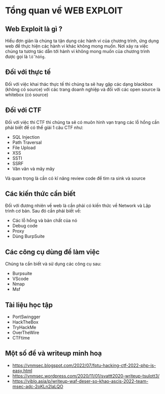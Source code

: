 # Tổng quan về WEB EXPLOIT 
## Web Exploit là gì ?
Hiểu đơn giản là chúng ta tận dụng các hành vi của chương trình, ứng dụng web để thực hiện các hành vi khác không mong muốn. Nơi xảy ra việc chúng ta tương tác dẫn tới hành vi không mong muốn của chương trình được gọi là `lỗ hổng`.
## Đối với thực tế
Đối với việc khai thác thực tế thì chúng ta sẽ hay gặp các dạng blackbox (không có source) với các trang doanh nghiệp và đối với các open source là whitebox (có source)
## Đối với CTF
Đối với việc thi CTF thì chúng ta sẽ có muôn hình vạn trạng các lỗ hổng cần phải biết để có thể giải 1 câu CTF như:
+ SQL Injection
+ Path Traversal
+ File Upload
+ XSS
+ SSTI
+ SSRF
+ Vân vân và mây mây

Và quan trọng là cần có kĩ năng review code để tìm ra sink và source
## Các kiến thức cần biết
Đối với đương nhiên về web là cần phải có kiến thức về Network và Lập trình cơ bản. Sau đó cần phải biết về:
+ Các lỗ hổng và bản chất của nó
+ Debug code
+ Proxy
+ Dùng BurpSuite
## Các công cụ dùng để làm việc
Chúng ta cần biết và sử dụng các công cụ sau:
+ Burpsuite
+ VScode
+ Nmap
+ Msf
## Tài liệu học tập
+ PortSwingger
+ HackTheBox
+ TryHackMe
+ OverTheWire
+ CTFtime
## Một số đề và writeup minh hoạ
+ https://vnmsec.blogspot.com/2022/07/fptu-hacking-ctf-2022-php-is-easy.html
+ https://vnmsec.wordpress.com/2020/11/01/svattt2020-writeup-tsulott3/
+ https://viblo.asia/p/writeup-waf-deser-so-khao-ascis-2022-team-msec-adc-2oKLn2laLQO
